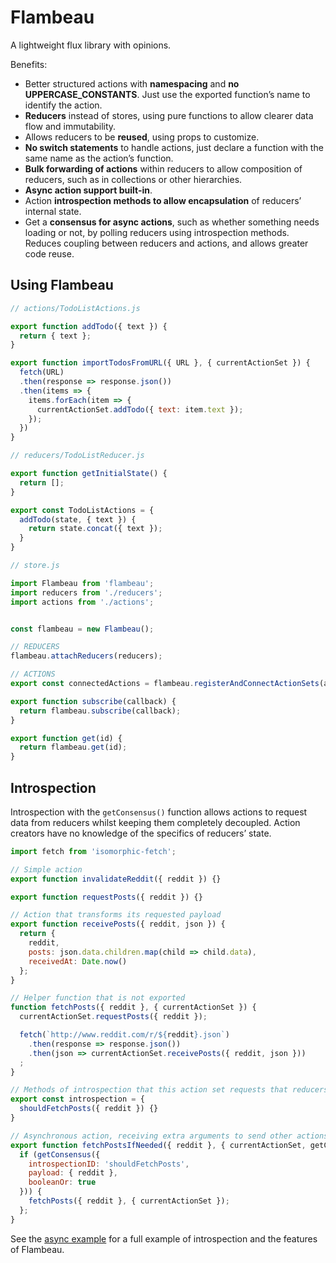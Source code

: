 # Flambeau
A lightweight flux library with opinions.

Benefits:
- Better structured actions with **namespacing** and **no UPPERCASE_CONSTANTS**.
Just use the exported function’s name to identify the action.
- **Reducers** instead of stores, using pure functions to allow clearer data flow and immutability.
- Allows reducers to be **reused**, using props to customize.
- **No switch statements** to handle actions, just declare a function with the same name as the action’s function.
- **Bulk forwarding of actions** within reducers to allow composition of reducers, such as in collections or other hierarchies.
- **Async action support built-in**.
- Action **introspection methods to allow encapsulation** of reducers’ internal state.
- Get a **consensus for async actions**, such as whether something needs loading or not, by polling reducers using introspection methods. Reduces coupling between reducers and actions, and allows greater code reuse.

## Using Flambeau

```javascript
// actions/TodoListActions.js

export function addTodo({ text }) {
  return { text };
}

export function importTodosFromURL({ URL }, { currentActionSet }) {
  fetch(URL)
  .then(response => response.json())
  .then(items => {
    items.forEach(item => {
      currentActionSet.addTodo({ text: item.text });
    });
  })
}
```

```javascript
// reducers/TodoListReducer.js

export function getInitialState() {
  return [];
}

export const TodoListActions = {
  addTodo(state, { text }) {
    return state.concat({ text });
  }
}
```

```javascript
// store.js

import Flambeau from 'flambeau';
import reducers from './reducers';
import actions from './actions';


const flambeau = new Flambeau();

// REDUCERS
flambeau.attachReducers(reducers);

// ACTIONS
export const connectedActions = flambeau.registerAndConnectActionSets(actions);

export function subscribe(callback) {
  return flambeau.subscribe(callback);
}

export function get(id) {
  return flambeau.get(id);
}
```

## Introspection

Introspection with the `getConsensus()` function allows actions to request data from reducers whilst keeping them completely decoupled. Action creators have no knowledge of the specifics of reducers’ state.

```javascript
import fetch from 'isomorphic-fetch';

// Simple action
export function invalidateReddit({ reddit }) {}

export function requestPosts({ reddit }) {}

// Action that transforms its requested payload
export function receivePosts({ reddit, json }) {
  return {
    reddit,
    posts: json.data.children.map(child => child.data),
    receivedAt: Date.now()
  };
}

// Helper function that is not exported
function fetchPosts({ reddit }, { currentActionSet }) {
  currentActionSet.requestPosts({ reddit });

  fetch(`http://www.reddit.com/r/${reddit}.json`)
    .then(response => response.json())
    .then(json => currentActionSet.receivePosts({ reddit, json }))
  ;
}

// Methods of introspection that this action set requests that reducers implement.
export const introspection = {
  shouldFetchPosts({ reddit }) {}
}

// Asynchronous action, receiving extra arguments to send other actions or poll reducers for a consensus.
export function fetchPostsIfNeeded({ reddit }, { currentActionSet, getConsensus }) {
  if (getConsensus({
    introspectionID: 'shouldFetchPosts',
    payload: { reddit },
    booleanOr: true
  })) {
    fetchPosts({ reddit }, { currentActionSet });
  };
}
```

See the [async example](examples/async) for a full example of introspection and the features of Flambeau.
